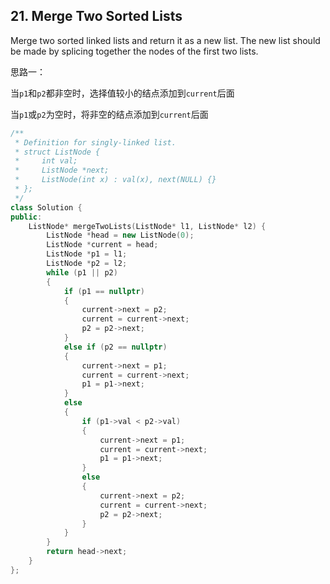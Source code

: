 ## 21. Merge Two Sorted Lists

Merge two sorted linked lists and return it as a new list. The new list should be made by splicing together the nodes of the first two lists.

思路一：

当`p1`和`p2`都非空时，选择值较小的结点添加到`current`后面

当`p1`或`p2`为空时，将非空的结点添加到`current`后面

```c++
/**
 * Definition for singly-linked list.
 * struct ListNode {
 *     int val;
 *     ListNode *next;
 *     ListNode(int x) : val(x), next(NULL) {}
 * };
 */
class Solution {
public:
	ListNode* mergeTwoLists(ListNode* l1, ListNode* l2) {
		ListNode *head = new ListNode(0);
		ListNode *current = head;
		ListNode *p1 = l1;
		ListNode *p2 = l2;
		while (p1 || p2)
		{
			if (p1 == nullptr)
			{
				current->next = p2;
				current = current->next;
				p2 = p2->next;
			}
			else if (p2 == nullptr)
			{
				current->next = p1;
				current = current->next;
				p1 = p1->next;
			}
			else
			{
				if (p1->val < p2->val)
				{
					current->next = p1;
					current = current->next;
					p1 = p1->next;
				}
				else
				{
					current->next = p2;
					current = current->next;
					p2 = p2->next;
				}
			}
		}
		return head->next;
	}
};
```


